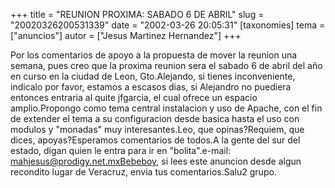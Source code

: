 +++
title = "REUNION PROXIMA: SABADO 6 DE ABRIL"
slug = "20020326200531339"
date = "2002-03-26 20:05:31"
[taxonomies]
tema = ["anuncios"]
autor = ["Jesus Martinez Hernandez"]
+++

Por los comentarios de apoyo a la propuesta de mover la reunion una
semana, pues creo que la proxima reunion sera el sabado 6 de abril del
año en curso en la ciudad de Leon, Gto.Alejando, si tienes
inconveniente, indicalo por favor, estamos a escasos dias, si Alejandro
no puediera entonces entraria al quite jfgarcia, el cual ofrece un
espacio amplio.Propongo como tema central instalacion y uso de Apache,
con el fin de extender el tema a su configuracion desde basica hasta el
uso con modulos y "monadas" muy interesantes.Leo, que opinas?Requiem,
que dices, apoyas?Esperamos comentarios de todos.A la gente del sur del
estado, digan quien le entra para ir en "bolita".e-mail:
mahjesus@prodigy.net.mxBebeboy, si lees este anuncion desde algun
recondito lugar de Veracruz, envia tus comentarios.Salu2 grupo.

